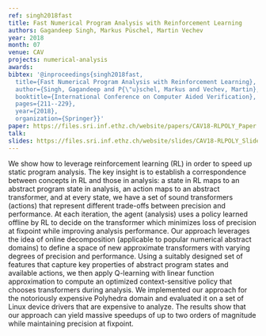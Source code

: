 ```yaml
---
ref: singh2018fast
title: Fast Numerical Program Analysis with Reinforcement Learning
authors: Gagandeep Singh, Markus Püschel, Martin Vechev
year: 2018
month: 07
venue: CAV
projects: numerical-analysis
awards:
bibtex: '@inproceedings{singh2018fast,
  title={Fast Numerical Program Analysis with Reinforcement Learning},
  author={Singh, Gagandeep and P{\"u}schel, Markus and Vechev, Martin},
  booktitle={International Conference on Computer Aided Verification},
  pages={211--229},
  year={2018},
  organization={Springer}}'
paper: https://files.sri.inf.ethz.ch/website/papers/CAV18-RLPOLY_Paper.pdf
talk: 
slides: https://files.sri.inf.ethz.ch/website/slides/CAV18-RLPOLY_Slides.pdf
---
```


We show how to leverage reinforcement learning (RL) in order to speed up static program analysis. The key insight is to establish a correspondence between concepts in RL and those in analysis: a state in RL maps to an abstract program state in analysis, an action maps to an abstract transformer, and at every state, we have a set of sound transformers (actions) that represent different trade-offs between precision and performance. At each iteration, the agent (analysis) uses a policy learned offline by RL to decide on the transformer which minimizes loss of precision at fixpoint while improving analysis performance. Our approach leverages the idea of online decomposition (applicable to popular numerical abstract domains) to define a space of new approximate transformers with varying degrees of precision and performance. Using a suitably designed set of features that capture key properties of abstract program states and available actions, we then apply Q-learning with linear function approximation to compute an optimized context-sensitive policy that chooses transformers during analysis. We implemented our approach for the notoriously expensive Polyhedra domain and evaluated it on a set of Linux device drivers that are expensive to analyze. The results show that our approach can yield massive speedups of up to two orders of magnitude while maintaining precision at fixpoint.
